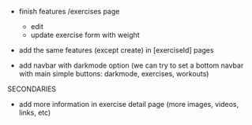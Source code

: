 - finish features /exercises page
    - edit
    - update exercise form with weight

- add the same features (except create) in [exerciseId] pages
- add navbar with darkmode option (we can try to set a bottom navbar with main simple buttons: darkmode, exercises, workouts)


SECONDARIES
- add more information in exercise detail page (more images, videos, links, etc)